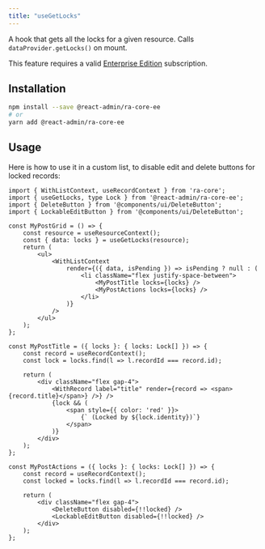 ```yaml
---
title: "useGetLocks"
---
```


A hook that gets all the locks for a given resource. Calls `dataProvider.getLocks()` on mount.

This feature requires a valid [Enterprise Edition](https://marmelab.com/ra-enterprise/) subscription.

## Installation

```bash
npm install --save @react-admin/ra-core-ee
# or
yarn add @react-admin/ra-core-ee
```

## Usage

Here is how to use it in a custom list, to disable edit and delete buttons for locked records:

```tsx
import { WithListContext, useRecordContext } from 'ra-core';
import { useGetLocks, type Lock } from '@react-admin/ra-core-ee';
import { DeleteButton } from '@components/ui/DeleteButton';
import { LockableEditButton } from '@components/ui/DeleteButton';

const MyPostGrid = () => {
    const resource = useResourceContext();
    const { data: locks } = useGetLocks(resource);
    return (
        <ul>
            <WithListContext
                render={({ data, isPending }) => isPending ? null : (
                    <li className="flex justify-space-between">
                        <MyPostTitle locks={locks} />
                        <MyPostActions locks={locks} />
                    </li>
                )}
            />
        </ul>
    );
};

const MyPostTitle = ({ locks }: { locks: Lock[] }) => {
    const record = useRecordContext();
    const lock = locks.find(l => l.recordId === record.id);

    return (
        <div className="flex gap-4">
            <WithRecord label="title" render={record => <span>{record.title}</span>} />} />
            {lock && (
                <span style={{ color: 'red' }}>
                    {` (Locked by ${lock.identity})`}
                </span>
            )}
        </div>
    );
};

const MyPostActions = ({ locks }: { locks: Lock[] }) => {
    const record = useRecordContext();
    const locked = locks.find(l => l.recordId === record.id);

    return (
        <div className="flex gap-4">
            <DeleteButton disabled={!!locked} />
            <LockableEditButton disabled={!!locked} />
        </div>
    );
};
```